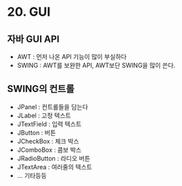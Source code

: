 # 20. GUI

## 자바 GUI API

* AWT : 먼저 나온 API 기능이 많이 부실하다
* SWING : AWT를 보완한 API, AWT보단 SWING을 많이 쓴다.

## SWING의 컨트롤

* JPanel : 컨트롤들을 담는다
* JLabel : 고정 텍스트
* JTextField : 입력 텍스트
* JButton : 버튼
* JCheckBox : 체크 박스
* JComboBox : 콤보 박스
* JRadioButton : 라디오 버튼
* JTextArea : 여러줄의 텍스트 
* ... 기타등등

